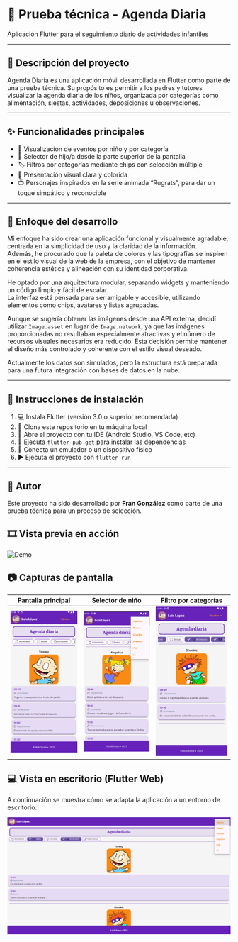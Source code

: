 # 📝 Prueba técnica - Agenda Diaria  
Aplicación Flutter para el seguimiento diario de actividades infantiles

---

## 📌 Descripción del proyecto  
Agenda Diaria es una aplicación móvil desarrollada en Flutter como parte de una prueba técnica. Su propósito es permitir a los padres y tutores visualizar la agenda diaria de los niños, organizada por categorías como alimentación, siestas, actividades, deposiciones u observaciones.

---

## ✨ Funcionalidades principales  
- 👶 Visualización de eventos por niño y por categoría  
- 🔽 Selector de hijo/a desde la parte superior de la pantalla  
- 🏷️ Filtros por categorías mediante chips con selección múltiple  
- 🎨 Presentación visual clara y colorida  
- 📺 Personajes inspirados en la serie animada “Rugrats”, para dar un toque simpático y reconocible

---

## 🔧 Enfoque del desarrollo  
Mi enfoque ha sido crear una aplicación funcional y visualmente agradable, centrada en la simplicidad de uso y la claridad de la información.  
Además, he procurado que la paleta de colores y las tipografías se inspiren en el estilo visual de la web de la empresa, con el objetivo de mantener coherencia estética y alineación con su identidad corporativa.  

He optado por una arquitectura modular, separando widgets y manteniendo un código limpio y fácil de escalar.  
La interfaz está pensada para ser amigable y accesible, utilizando elementos como chips, avatares y listas agrupadas.  

Aunque se sugería obtener las imágenes desde una API externa, decidí utilizar `Image.asset` en lugar de `Image.network`, ya que las imágenes proporcionadas no resultaban especialmente atractivas y el número de recursos visuales necesarios era reducido. Esta decisión permite mantener el diseño más controlado y coherente con el estilo visual deseado.

Actualmente los datos son simulados, pero la estructura está preparada para una futura integración con bases de datos en la nube.

---

## 🚀 Instrucciones de instalación  
1. 💻 Instala Flutter (versión 3.0 o superior recomendada)  
2. 📂 Clona este repositorio en tu máquina local  
3. 🧰 Abre el proyecto con tu IDE (Android Studio, VS Code, etc)  
4. 🔄 Ejecuta `flutter pub get` para instalar las dependencias  
5. 📱 Conecta un emulador o un dispositivo físico  
6. ▶️ Ejecuta el proyecto con `flutter run`

---

## 👤 Autor  
Este proyecto ha sido desarrollado por **Fran González** como parte de una prueba técnica para un proceso de selección.

## 🎞️ Vista previa en acción

![Demo](assets/screenshots/demo.gif)

## 📷 Capturas de pantalla

| Pantalla principal | Selector de niño | Filtro por categorías |
|--------------------|------------------|------------------------|
| ![](assets/screenshots/main.png) | ![](assets/screenshots/selector.png) | ![](assets/screenshots/filters.png) |

## 💻 Vista en escritorio (Flutter Web)

A continuación se muestra cómo se adapta la aplicación a un entorno de escritorio:

![Vista escritorio](assets/screenshots/web.png)

